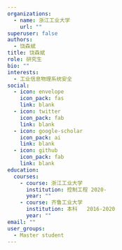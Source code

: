 ```yaml
---
organizations:
  - name: 浙江工业大学
    url: ""
superuser: false
authors:
  - 饶森斌
title: 饶森斌
role: 研究生
bio: ""
interests:
  - 工业信息物理系统安全
social:
  - icon: envelope
    icon_pack: fas
    link: blank
  - icon: twitter
    icon_pack: fab
    link: blank
  - icon: google-scholar
    icon_pack: ai
    link: blank
  - icon: github
    icon_pack: fab
    link: blank
education:
  courses:
    - course: 浙江工业大学
      institution: 控制工程 2020-
      year: ""
    - course: 齐鲁工业大学
      institution: 本科   2016-2020
      year: ""
email: ""
user_groups:
  - Master student
---
```

